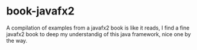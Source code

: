 # book-javafx2
A compilation of examples from a javafx2 book
is like it reads, I find a fine javafx2 book to deep my understandig of this java framework, nice one by the way.
